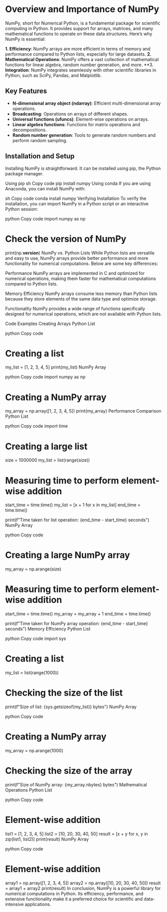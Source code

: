 # Overview and Importance of NumPy
NumPy, short for Numerical Python, is a fundamental package for scientific computing in Python. It provides support for arrays, matrices, and many mathematical functions to operate on these data structures. Here’s why NumPy is essential:

**1. Efficiency**: NumPy arrays are more efficient in terms of memory and performance compared to Python lists, especially for large datasets.
**2. Mathematical Operations**: NumPy offers a vast collection of mathematical functions for linear algebra, random number generation, and more.
**3. **Integration**: NumPy integrates seamlessly with other scientific libraries in Python, such as SciPy, Pandas, and Matplotlib.

## Key Features
- **N-dimensional array object (ndarray)**: Efficient multi-dimensional array operations.
- **Broadcasting**: Operations on arrays of different shapes.
- **Universal functions (ufuncs)**: Element-wise operations on arrays.
- **Linear algebra functions**: Functions for matrix operations and decompositions.
- **Random number generation**: Tools to generate random numbers and perform random sampling.

## Installation and Setup
Installing NumPy is straightforward. It can be installed using pip, the Python package manager.

Using pip
sh
Copy code
pip install numpy
Using conda
If you are using Anaconda, you can install NumPy with:

sh
Copy code
conda install numpy
Verifying Installation
To verify the installation, you can import NumPy in a Python script or an interactive Python session:

python
Copy code
import numpy as np

# Check the version of NumPy
print(np.__version__)
NumPy vs. Python Lists
While Python lists are versatile and easy to use, NumPy arrays provide better performance and more functionality for numerical computations. Below are some key differences:

Performance
NumPy arrays are implemented in C and optimized for numerical operations, making them faster for mathematical computations compared to Python lists.

Memory Efficiency
NumPy arrays consume less memory than Python lists because they store elements of the same data type and optimize storage.

Functionality
NumPy provides a wide range of functions specifically designed for numerical operations, which are not available with Python lists.

Code Examples
Creating Arrays
Python List

python
Copy code
# Creating a list
my_list = [1, 2, 3, 4, 5]
print(my_list)
NumPy Array

python
Copy code
import numpy as np

# Creating a NumPy array
my_array = np.array([1, 2, 3, 4, 5])
print(my_array)
Performance Comparison
Python List

python
Copy code
import time

# Creating a large list
size = 1000000
my_list = list(range(size))

# Measuring time to perform element-wise addition
start_time = time.time()
my_list = [x + 1 for x in my_list]
end_time = time.time()

print(f"Time taken for list operation: {end_time - start_time} seconds")
NumPy Array

python
Copy code
# Creating a large NumPy array
my_array = np.arange(size)

# Measuring time to perform element-wise addition
start_time = time.time()
my_array = my_array + 1
end_time = time.time()

print(f"Time taken for NumPy array operation: {end_time - start_time} seconds")
Memory Efficiency
Python List

python
Copy code
import sys

# Creating a list
my_list = list(range(1000))

# Checking the size of the list
print(f"Size of list: {sys.getsizeof(my_list)} bytes")
NumPy Array

python
Copy code
# Creating a NumPy array
my_array = np.arange(1000)

# Checking the size of the array
print(f"Size of NumPy array: {my_array.nbytes} bytes")
Mathematical Operations
Python List

python
Copy code
# Element-wise addition
list1 = [1, 2, 3, 4, 5]
list2 = [10, 20, 30, 40, 50]
result = [x + y for x, y in zip(list1, list2)]
print(result)
NumPy Array

python
Copy code
# Element-wise addition
array1 = np.array([1, 2, 3, 4, 5])
array2 = np.array([10, 20, 30, 40, 50])
result = array1 + array2
print(result)
In conclusion, NumPy is a powerful library for numerical computations in Python. Its efficiency, performance, and extensive functionality make it a preferred choice for scientific and data-intensive applications.
